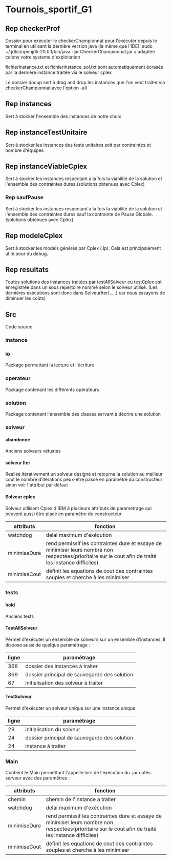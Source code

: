 # Tournois_sportif_G1

## Rep checkerProf
Dossier pour exécuter le checkerChampionnat
pour l'exécuter depuis le terminal en utilisant la dernière version java (la même que l'IDE):
sudo ~/.jdks/openjdk-20.0.1/bin/java -jar CheckerChampionnat.jar a adaptée celons votre systeme d'exploitation


fichierInstance.txt et fichierInstance_sol.txt sont automatiquement écrasés par la dernière instance traitée via le 
solveur cplex

Le dossier docup sert à drag and drop les instances que l'on veut traiter via checkerChampionnat avec l'option -all

## Rep instances
Sert à stocker l'ensemble des instances de notre choix 

## Rep instanceTestUnitaire
Sert à stocker les instances des tests unitaires soit par contraintes et nombre d'équipes

## Rep instanceViableCplex
Sert à stocker les instances respectant à la fois la viabilité de la solution et 
l'ensemble des contraintes dures.(solutions obtenues avec Cplex)
### Rep saufPause
Sert à stocker les instances respectant à la fois la viabilité de la solution et
l'ensemble des contraintes dures sauf la contrainte de Pause Globale.(solutions obtenues avec Cplex)

## Rep modeleCplex
Sert à stocker les models générés par Cplex (.lp). Cela est principalement utile pour du debug.

## Rep resultats
Toutes solutions des instances traitées par testAllSolveur ou testCplex est enregistrée dans un sous 
repertoire nommé selon le solveur utilisé. (Les dernières exécutions sont donc dans SolveurIter(.....) car
nous essayons de diminuer les coûts)

## Src
Code source

### instance

### io
Package permettant la lecture et l'écriture
### operateur
Package contenant les différents opérateurs
### solution
Package contenant l'ensemble des classes servant à décrire une solution
### solveur
#### abandonne
Anciens solveurs vétustes
#### solveur Iter
Realise itérativement un solveur designé et retourne la solution au meilleur cout
le nombre d'itérations peux-être passé en paramètre du constructeur sinon voir l'attribut par défaut
#### Solveur cplex
Solveur utilisant Cplex d'IBM à plusieurs attributs de paramétrage qui peuvent aussi
être placé en paramètre du constructeur

| attributs    | fonction                                                                                                                                               |
|--------------|--------------------------------------------------------------------------------------------------------------------------------------------------------|
| watchdog     | delai maximum d'exécution                                                                                                                              |
| minimiseDure | rend permissif les contraintes dure et essaye de minimiser leurs nombre non respectées(prioritaire sur le cout afin de traité les instance difficiles) |
| minimiseCout | définit les equations de cout des contraintes souples et cherche à les minimiser                                                                       |

### tests
#### hold
Anciens tests
#### TestAllSolveur
Permet d'exécuter un ensemble de solveurs sur un ensemble d'instances.
Il dispose aussi de quelque paramétrage :

| ligne | paramétrage                                  |
|-------|----------------------------------------------|
| 368   | dossier des instances à traiter              |
| 369   | dossier principal de sauvegarde des solution |
| 67    | initialisation des solveur à traiter         |

#### TestSolveur
Permet d'exécuter un solveur unique sur une instance unique

| ligne | paramétrage                                  |
|-------|----------------------------------------------|
| 29    | initialisation du solveur                    |
| 24    | dossier principal de sauvegarde des solution |
| 24    | instance à traiter                           |

### Main 
Contient le Main permettant l'appelle lors de l'exécution du .jar cotès serveur avec 
des paramètres : 

| attributs    | fonction                                                                                                                                              |
|--------------|-------------------------------------------------------------------------------------------------------------------------------------------------------|
| chemin       | chemin de l'instance a traiter                                                                                                                        |
| watchdog     | delai maximum d'exécution                                                                                                                             |
| minimiseDure | rend permissif les contraintes dure et essaye de minimiser leurs nombre non respectées(prioritaire sur le cout afin de traité les instance difficiles) |
| minimiseCout | définit les equations de cout des contraintes souples et cherche à les minimiser                                                                      |

